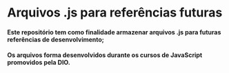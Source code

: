 # Arquivos .js para referências futuras

#### Este repositório tem como finalidade armazenar arquivos .js para futuras referências de desenvolvimento;
#### Os arquivos forma desenvolvidos durante os cursos de JavaScript promovidos pela DIO.
